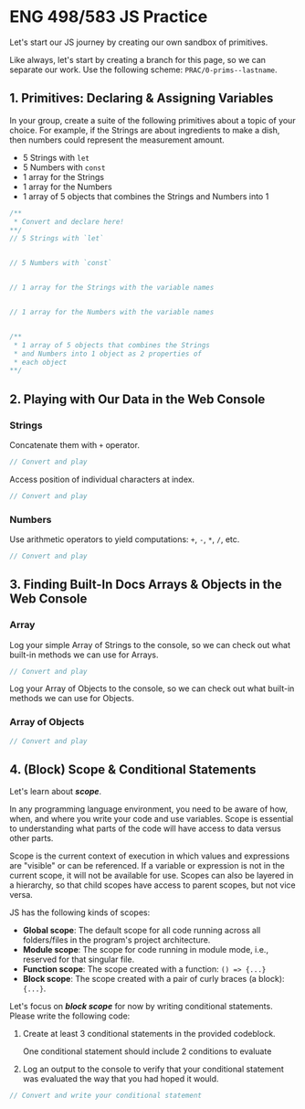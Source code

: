 # ENG 498/583 JS Practice

Let's start our JS journey by creating our own sandbox of primitives.

<p class="note">
  Like always, let's start by creating a branch for this page, so we can separate our work. Use the following scheme: <code>PRAC/0-prims--lastname</code>.
</p>

## 1. Primitives: Declaring & Assigning Variables

In your group, create a suite of the following primitives about a topic of your choice. For example, if the Strings are about ingredients to make a dish, then numbers could represent the measurement amount.

- 5 Strings with `let`
- 5 Numbers  with `const`
- 1 array for the Strings
- 1 array for the Numbers
- 1 array of 5 objects that combines the Strings and Numbers into 1

```javascript
/**
 * Convert and declare here!
**/
// 5 Strings with `let`


// 5 Numbers with `const`


// 1 array for the Strings with the variable names


// 1 array for the Numbers with the variable names


/**
 * 1 array of 5 objects that combines the Strings
 * and Numbers into 1 object as 2 properties of
 * each object
**/


```

## 2. Playing with Our Data in the Web Console

### Strings

Concatenate them with `+` operator.

```javascript
// Convert and play
```

Access position of individual characters at index.

```javascript
// Convert and play
```

### Numbers

Use arithmetic operators to yield computations: `+`, `-`, `*`, `/`, etc.

```javascript
// Convert and play
```

## 3. Finding Built-In Docs Arrays & Objects in the Web Console

### Array

Log your simple Array of Strings to the console, so we can check out what built-in methods we can use for Arrays.

```javascript
// Convert and play
```

Log your Array of Objects to the console, so we can check out what built-in methods we can use for Objects.

### Array of Objects

```javascript
// Convert and play
```

## 4. (Block) Scope & Conditional Statements

Let's learn about ***scope***.

In any programming language environment, you need to be aware of how, when, and where you write your code and use variables. Scope is essential to understanding what parts of the code will have access to data versus other parts.

Scope is the current context of execution in which values and expressions are "visible" or can be referenced. If a variable or expression is not in the current scope, it will not be available for use. Scopes can also be layered in a hierarchy, so that child scopes have access to parent scopes, but not vice versa.

JS has the following kinds of scopes:

- **Global scope**: The default scope for all code running across all folders/files in the program's project architecture.
- **Module scope**: The scope for code running in module mode, i.e., reserved for that singular file.
- **Function scope**: The scope created with a function: `() => {...}`
- **Block scope**: The scope created with a pair of curly braces (a block): `{...}`.

Let's focus on ***block scope*** for now by writing conditional statements. Please write the following code:

1. Create at least 3 conditional statements in the provided codeblock.
    <p class="note">One conditional statement should include 2 conditions to evaluate</p>
2. Log an output to the console to verify that your conditional statement was evaluated the way that you had hoped it would.

```javascript
// Convert and write your conditional statement

```

